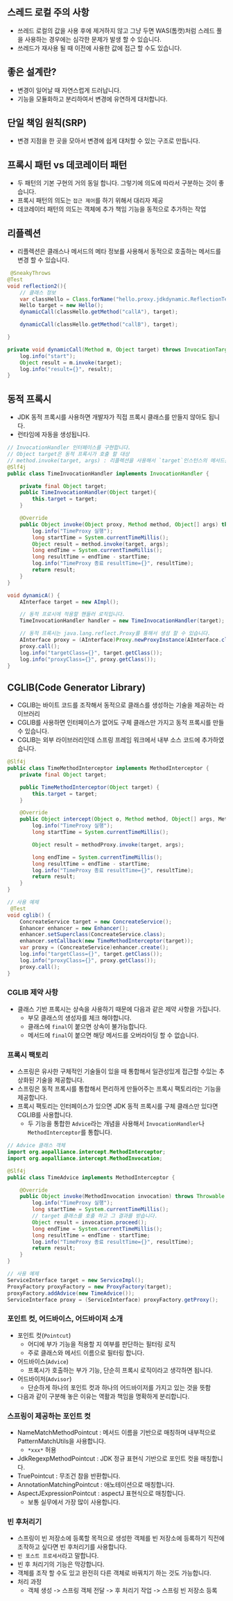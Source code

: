 ## 스레드 로컬 주의 사항
* 쓰레드 로컬의 값을 사용 후에 제거하지 않고 그냥 두면 WAS(톰캣)처럼 스레드 풀을 사용하는 경우에는 심각한 문제가 발생 할 수 있습니다.
* 쓰레드가 재사용 될 때 이전에 사용한 값에 접근 할 수도 있습니다. 
  
## 좋은 설계란?
* 변경이 일어날 때 자연스럽게 드러납니다. 
* 기능을 모듈화하고 분리하여서 변경에 유연하게 대처합니다. 

## 단일 책임 원칙(SRP)
* 변경 지점을 한 곳을 모아서 변경에 쉽게 대처할 수 있는 구조로 만듭니다. 

## 프록시 패턴 vs 데코레이터 패턴
* 두 패턴의 기본 구현의 거의 동일 합니다. 그렇기에 의도에 따라서 구분하는 것이 좋습니다.
* 프록시 패턴의 의도는 `접근 제어`를 하기 위해서 대리자 제공
* 데코레이터 패턴의 의도는 객체에 추가 책임 기능을 동적으로 추가하는 작업 

## 리플렉션
* 리플렉션은 클래스나 메서드의 메타 정보를 사용해서 동적으로 호출하는 메서드를 변경 할 수 있습니다. 
```java
 @SneakyThrows
@Test
void reflection2(){
    // 클래스 정보
    var classHello = Class.forName("hello.proxy.jdkdynamic.ReflectionTest$Hello");
    Hello target = new Hello();
    dynamicCall(classHello.getMethod("callA"), target);

    dynamicCall(classHello.getMethod("callB"), target);

}

private void dynamicCall(Method m, Object target) throws InvocationTargetException, IllegalAccessException {
    log.info("start");
    Object result = m.invoke(target);
    log.info("result={}", result);
}
```

## 동적 프록시
* JDK 동적 프록시를 사용하면 개발자가 직접 프록시 클래스를 만들지 않아도 됩니다.
* 런타임에 자동을 생성됩니다. 
```java
// InvocationHandler 인터페이스를 구현합니다. 
// Object target은 동적 프록시가 호출 할 대상
// method.invoke(target, args) : 리플렉션을 사용해서 `target`인스턴스의 메서드를 실행합니다. 
@Slf4j
public class TimeInvocationHandler implements InvocationHandler {

    private final Object target;
    public TimeInvocationHandler(Object target){
        this.target = target;
    }

    @Override
    public Object invoke(Object proxy, Method method, Object[] args) throws Throwable{
        log.info("TimeProxy 실행");
        long startTime = System.currentTimeMillis();
        Object result = method.invoke(target, args);
        long endTime = System.currentTimeMillis();
        long resultTime = endTime - startTime;
        log.info("TimeProxy 종료 resultTime={}", resultTime);
        return result;
    }
}

void dynamicA() {
    AInterface target = new AImpl();

    // 동적 프로시에 적용할 핸들러 로직입니다. 
    TimeInvocationHandler handler = new TimeInvocationHandler(target);

    // 동적 프록시는 java.lang.reflect.Proxy를 통해서 생성 할 수 있습니다.
    AInterface proxy = (AInterface)Proxy.newProxyInstance(AInterface.class.getClassLoader(), new Class[]{AInterface.class}, handler);
    proxy.call();
    log.info("targetClass={}", target.getClass());
    log.info("proxyClass={}", proxy.getClass());
}
```

## CGLIB(Code Generator Library)
* CGLIB는 바이트 코드를 조작해서 동적으로 클래스를 생성하는 기술을 제공하는 라이브러리
* CGLIB를 사용하면 인터페이스가 없어도 구체 클래스만 가지고 동적 프록시를 만들 수 있습니다. 
* CGLIB는 외부 라이브러리인데 스프링 프레임 워크에서 내부 소스 코드에 추가하였습니다. 
```java
@Slf4j
public class TimeMethodInterceptor implements MethodInterceptor {
    private final Object target;

    public TimeMethodInterceptor(Object target) {
        this.target = target;
    }

    @Override
    public Object intercept(Object o, Method method, Object[] args, MethodProxy methodProxy) throws Throwable {
        log.info("TimeProxy 실행");
        long startTime = System.currentTimeMillis();

        Object result = methodProxy.invoke(target, args);

        long endTime = System.currentTimeMillis();
        long resultTime = endTime - startTime;
        log.info("TimeProxy 종료 resultTime={}", resultTime);
        return result;
    }
}

// 사용 예제
 @Test
void cglib() {
    ConcreateService target = new ConcreateService();
    Enhancer enhancer = new Enhancer();
    enhancer.setSuperclass(ConcreateService.class);
    enhancer.setCallback(new TimeMethodInterceptor(target));
    var proxy = (ConcreateService)enhancer.create();
    log.info("targetClass={}", target.getClass());
    log.info("proxyClass={}", proxy.getClass());
    proxy.call();
}
```
### CGLIB 제약 사항
* 클래스 기반 프록시는 상속을 사용하기 때문에 다음과 같은 제약 사항을 가집니다.
  * 부모 클래스의 생성자를 체크 해야합니다. 
  * 클래스에 `final`이 붙으면 상속이 불가능합니다. 
  * 메서드에 `final`이 붙으면 해당 메서드를 오버라이딩 할 수 없습니다.

### 프록시 팩토리
* 스프링은 유사한 구체적인 기술들이 있을 때 통합해서 일관성있게 접근할 수있는 추상화된 기술을 제공합니다. 
* 스프링은 동적 프록시를 통합해서 편리하게 만들어주는 프록시 팩토리라는 기능을 제공합니다. 
* 프록시 팩토리는 인터페이스가 있으면 JDK 동적 프록시를 구체 클래스만 있다면 CGLIB를 사용합니다. 
  * 두 기능을 통합한 `Advice`라는 개념을 사용해서 `InvocationHandler`나 `MethodInterceptor`를 통합니다. 
```java
// Advice 클래스 객체
import org.aopalliance.intercept.MethodInterceptor;
import org.aopalliance.intercept.MethodInvocation;

@Slf4j
public class TimeAdvice implements MethodInterceptor {

    @Override
    public Object invoke(MethodInvocation invocation) throws Throwable {
        log.info("TimeProxy 실행");
        long startTime = System.currentTimeMillis();
        // target 클래스를 호출 하고 그 결과를 받습니다.
        Object result = invocation.proceed();
        long endTime = System.currentTimeMillis();
        long resultTime = endTime - startTime;
        log.info("TimeProxy 종료 resultTime={}", resultTime);
        return result;
    }
}

// 사용 예제
ServiceInterface target = new ServiceImpl();
ProxyFactory proxyFactory = new ProxyFactory(target);
proxyFactory.addAdvice(new TimeAdvice());
ServiceInterface proxy = (ServiceInterface) proxyFactory.getProxy();
```
### 포인트 컷, 어드바이스, 어드바이저 소개
* 포인트 컷(`Pointcut`) 
  * 어디에 부가 기능을 적용할 지 여부를 판단하는 필터링 로직 
  * 주로 클래스와 메서드 이름으로 필터링 합니다. 
* 어드바이스(`Advice`)
  * 프록시가 호출하는 부가 기능, 단순히 프록시 로직이라고 생각하면 됩니다.
* 어드바이저(`Advisor`)
  * 단순하게 하나의 포인트 컷과 하나의 어드바이저를 가지고 있는 것을 뜻함
* 다음과 같이 구분해 놓은 이유는 역활과 책임을 명확하게 분리합니다. 

### 스프링이 제공하는 포인트 컷
* NameMatchMethodPointcut : 메서드 이름을 기반으로 매칭하며 내부적으로 PatternMatchUtils을 사용합니다. 
  * `*xxx*` 허용
* JdkRegexpMethodPointcut : JDK 정규 표현식 기반으로 포인트 컷을 매칭합니다.
* TruePointcut : 무조건 참을 반환합니다. 
* AnnotationMatchingPointcut : 애노테이션으로 매칭합니다. 
* AspectJExpressionPointcut : aspectJ 표현식으로 매칭합니다. 
  * 보통 실무에서 가장 많이 사용합니다. 

### 빈 후처리기
* 스프링이 빈 저장소에 등록할 목적으로 생성한 객체를 빈 저장소에 등록하기 직전에 조작하고 싶다면 빈 후처리기를 사용합니다.
* `빈 포스트 프로세서`라고 말합니다. 
* 빈 후 처리기의 기능은 막강합니다. 
* 객체를 조작 할 수도 있고 완전히 다른 객체로 바꿔치기 하는 것도 가능합니다. 
* 처리 과정
  * 객체 생성 -> 스프링 객체 전달 -> 후 처리기 작업 -> 스프링 빈 저장소 등록